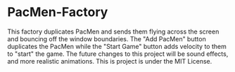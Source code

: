 # PacMen-Factory

This factory duplicates PacMen and sends them flying across the screen and bouncing off the window boundaries. The "Add PacMen" button duplicates the PacMen while the "Start Game" button adds velocity to them to "start" the game. The future changes to this project will be sound effects, and more realistic animations. This is project is under the MIT License.
